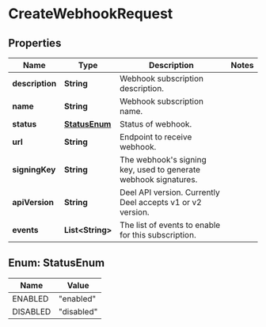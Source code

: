 

# CreateWebhookRequest


## Properties

| Name | Type | Description | Notes |
|------------ | ------------- | ------------- | -------------|
|**description** | **String** | Webhook subscription description. |  |
|**name** | **String** | Webhook subscription name. |  |
|**status** | [**StatusEnum**](#StatusEnum) | Status of webhook. |  |
|**url** | **String** | Endpoint to receive webhook. |  |
|**signingKey** | **String** | The webhook&#39;s signing key, used to generate webhook signatures. |  |
|**apiVersion** | **String** | Deel API version. Currently Deel accepts v1 or v2 version. |  |
|**events** | **List&lt;String&gt;** | The list of events to enable for this subscription. |  |



## Enum: StatusEnum

| Name | Value |
|---- | -----|
| ENABLED | &quot;enabled&quot; |
| DISABLED | &quot;disabled&quot; |



